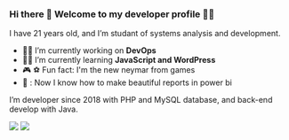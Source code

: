 ### Hi there 👋 Welcome to my developer profile 👨‍💻
I have 21 years old, and I’m studant of systems analysis and development.

- :man_technologist: I’m currently working on **DevOps**
- :student: I’m currently learning **JavaScript and WordPress**
- :video_game: :soccer: Fun fact: I'm the new neymar from games
- :dizzy: : Now I know how to make beautiful reports in power bi

I’m developer since 2018 with PHP and MySQL database, and back-end develop with Java.
  
<div> 
  <a href="https://instagram.com/leonardo_bvb" target="_blank"><img src="https://img.shields.io/badge/-Instagram-%23E4405F?style=for-the-badge&logo=instagram&logoColor=white" target="_blank"></a>
  <a href = "mailto:leonardopimentellopes@gmail.com"><img src="https://img.shields.io/badge/-Gmail-%23333?style=for-the-badge&logo=gmail&logoColor=white" target="_blank"></a>
</div>
<!--
**LeonardoLopesFilho/LeonardoLopesFilho** is a ✨ _special_ ✨ repository because its `README.md` (this file) appears on your GitHub profile.
-->
